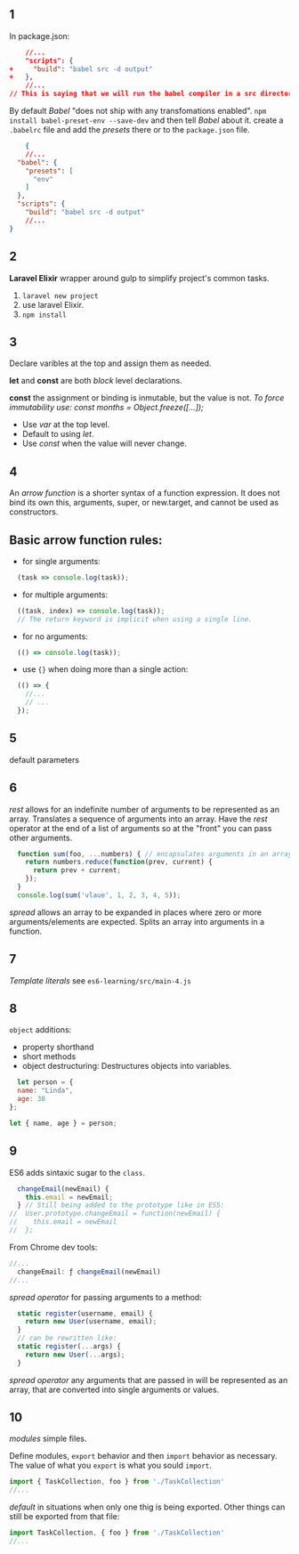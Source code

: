 ## 1

In package.json:

```json
    //...
    "scripts": {
+     "build": "babel src -d output"
+   },
    //...
// This is saying that we will run the babel compiler in a src directory.  -d is an option for the output directory.
```

By default _Babel_ "does not ship with any transfomations enabled".  `npm install babel-preset-env --save-dev` and then tell _Babel_ about it.  create a `.babelrc` file and add the _presets_ there or to the `package.json` file.

```json
    {
    //...
  "babel": {
    "presets": [
      "env"
    ]
  },
  "scripts": {
    "build": "babel src -d output"
    //...
}
```

## 2

**Laravel Elixir** wrapper around gulp to simplify project's common tasks.

1. `laravel new project`
2. use laravel Elixir.
3. `npm install`

## 3

Declare varibles at the top and assign them as needed.

**let** and **const** are both _block_ level declarations.

**const** the assignment or binding is inmutable, but the value is not. _To force immutability use: const months = Object.freeze([...]);_

- Use _var_ at the top level.
- Default to using _let_.
- Use _const_ when the value will never change.

## 4

An _arrow function_ is a shorter syntax of a function expression.  It does not bind its own this, arguments, super, or new.target, and cannot be used as constructors.

Basic arrow function rules:
---

- for single arguments:

```js
  (task => console.log(task));
```

- for multiple arguments:

```js
  ((task, index) => console.log(task));
  // The return keyword is implicit when using a single line.
```

- for no arguments:

```js
  (() => console.log(task));
```

- use `{}` when doing more than a single action:

```js
  (() => {
    //...
    // ...
  });
```

## 5

default parameters

## 6

_rest_ allows for an indefinite number of arguments to be represented as an array.  Translates a sequence of arguments into an array.
Have the _rest_ operator at the end of a list of arguments so at the "front" you can pass other arguments.

```javascript
  function sum(foo, ...numbers) { // encapsulates arguments in an array.
    return numbers.reduce(function(prev, current) {
      return prev + current;
    });
  }
  console.log(sum('vlaue', 1, 2, 3, 4, 5));
```

_spread_ allows an array to be expanded in places where zero or more arguments/elements are expected.  Splits an array into arguments in a function.

## 7

_Template literals_ see `es6-learning/src/main-4.js`

## 8

`object` additions:

 - property shorthand
 - short methods 
 - object destructuring: Destructures objects into variables.

```javascript
  let person = {
  name: "Linda",
  age: 38
};

let { name, age } = person;
```

## 9

ES6 adds sintaxic sugar to the `class`.

```javascript
  changeEmail(newEmail) {
    this.email = newEmail;
  } // Still being added to the prototype like in ES5:
//  User.prototype.changeEmail = function(newEmail) {
//    this.email = newEmail
//  };
```

From Chrome dev tools:

```javascript
//...
  changeEmail: ƒ changeEmail(newEmail)
//...
```

_spread operator_ for passing arguments to a method:

```javascript
  static register(username, email) {
    return new User(username, email);
  }
  // can be rewritten like:
  static register(...args) {
    return new User(...args);
  }
```

_spread operator_ any arguments that are passed in will be represented as an array, that are converted into single arguments or values.

## 10

_modules_ simple files.

Define modules, `export` behavior and then `import` behavior as necessary.
The value of what you `export` is what you sould `import`.

```javascript
import { TaskCollection, foo } from './TaskCollection'
//...
```

_default_ in situations when only one thig is being exported.  Other things can still be exported from that file:

```javascript
import TaskCollection, { foo } from './TaskCollection'
//...
```

